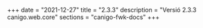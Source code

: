 +++
date        = "2021-12-27"
title       = "2.3.3"
description = "Versió 2.3.3 canigo.web.core"
sections    = "canigo-fwk-docs"
+++